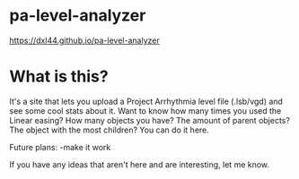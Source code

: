 # pa-level-analyzer
https://dxl44.github.io/pa-level-analyzer
# What is this?
It's a site that lets you upload a Project Arrhythmia level file (.lsb/vgd) and see some cool stats about it. Want to know how many times you used the Linear easing? How many objects you have? The amount of parent objects? The object with the most children? You can do it here.

Future plans:
-make it work

If you have any ideas that aren't here and are interesting, let me know.
